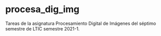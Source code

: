 # procesa_dig_img
Tareas de la asignatura Procesamiento Digital de Imágenes del séptimo semestre de LTIC semestre 2021-1.
